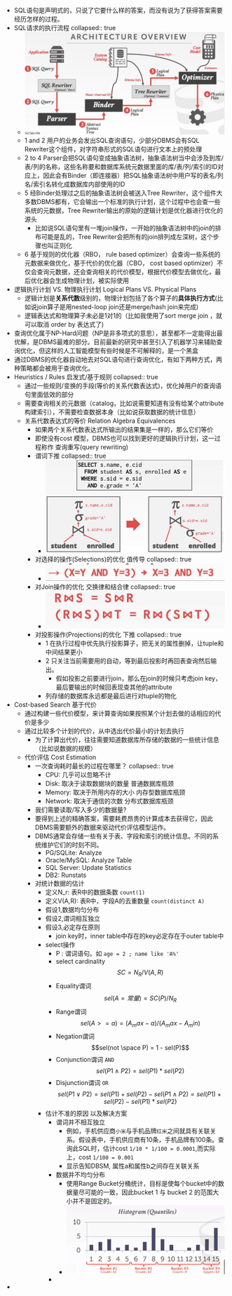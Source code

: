 - SQL语句是声明式的，只说了它要什么样的答案，而没有说为了获得答案需要经历怎样的过程。
- SQL请求的执行流程
  collapsed:: true
	- ![image.png](../assets/image_1716881056955_0.png)
	- 1 and 2 用户的业务会发出SQL查询语句，少部分DBMS会有SQL Rewriter这个组件，对字符串形式的SQL语句进行文本上的预处理
	- 2 to 4 Parser会把SQL语句变成抽象语法树，抽象语法树当中会涉及到库/表/列的名称，这些名称要和数据库系统元数据里面的库/表/列/索引的ID对应上，因此会有Binder（即连接器）把SQL抽象语法树中用户写的表名/列名/索引名转化成数据库内部使用的ID
	- 5 经Binder处理过之后的抽象语法树会被送入Tree Rewriter，这个组件大多数DBMS都有，它会输出一个标准的执行计划，这个过程中也会查一些系统的元数据，Tree Rewriter输出的原始的逻辑计划是优化器进行优化的源头
		- 比如说SQL语句里有一堆join操作，一开始的抽象语法树中的join的排布可能是乱的，Tree Rewriter会把所有的join排列成左深树，这个步骤也叫正则化
	- 6 基于规则的优化器（RBO， rule based optimizer）会查询一些系统的元数据来做优化，基于代价的优化器（CBO， cost based optimizer）不仅会查询元数据，还会查询相关的代价模型，根据代价模型去做优化，最后优化器会生成物理计划，被实际使用
- 逻辑执行计划 VS. 物理执行计划 Logical Plans VS. Physical Plans
	- 逻辑计划是**关系代数**级别的，物理计划包括了各个算子的**具体执行方式**(比如说join算子是用nested-loop join还是merge/hash join来完成)
	- 逻辑表达式和物理算子未必是1对1的（比如我使用了sort merge join ，就可以取消 order by 表达式了)
- 查询优化属于NP-Hard问题（NP是非多项式的意思），甚至都不一定能得出最优解，是DBMS最难的部分。目前最新的研究中甚至引入了机器学习来辅助查询优化，但这样的人工智能模型有些时候是不可解释的，是一个黑盒
- 通过DBMS的优化器自动地去对SQL语句进行查询优化，有如下两种方式，两种策略都会被用于查询优化。
- Heuristics / Rules 启发式/基于规则
  collapsed:: true
	- 通过一些规则/变换的手段(等价的关系代数表达式)，优化掉用户的查询语句里面低效的部分
	- 需要查询相关的元数据（catalog，比如说需要知道有没有给某个attribute构建索引），不需要检查数据本身（比如说获取数据的统计信息）
	- 关系代数表达式的等价 Relation Algebra Equivalences
		- 如果两个关系代数表达式所输出的结果集是一样的，那么它们等价
		- 即使没有cost 模型，DBMS也可以找到更好的逻辑执行计划，这一过程称作 查询重写(query rewriting)
		- 谓词下推
		  collapsed:: true
			- ![image.png](../assets/image_1716966531406_0.png)
		- 对选择的操作(Selections)的优化 值传导
		  collapsed:: true
			- ![image.png](../assets/image_1716966583112_0.png)
		- 对Join操作的优化 交换律和结合律
		  collapsed:: true
			- ![image.png](../assets/image_1716966598618_0.png)
		- 对投影操作(Projections)的优化 下推
		  collapsed:: true
			- 1 在执行过程中优先执行投影算子，把无关的属性删掉，让tuple和中间结果更小
			- 2 只关注当前需要用的自动，等到最后投影时再回表查询然后输出。
				- 假如投影之前要进行join，那么在join的时候只考虑join key，最后要输出的时候回表现查其他的attribute
			- 列存储的数据库永远都是最后进行对tuple的物化
- Cost-based Search 基于代价
	- 通过构建一些代价模型，来计算查询如果按照某个计划去做的话相应的代价是多少
	- 通过比较多个计划的代价，从中选出代价最小的计划去执行
		- 为了计算出代价，往往需要知道数据库所存储的数据的一些统计信息（比如说数据的规模）
	- 代价评估 Cost Estimation
		- 一次查询耗时最长的过程在哪里？
		  collapsed:: true
			- CPU: 几乎可以忽略不计
			- Disk: 取决于读取数据块的数量 普通数据库瓶颈
			- Memory: 取决于所用内存的大小  内存型数据库瓶颈
			- Network: 取决于通信的次数 分布式数据库瓶颈
		- 我们需要读取/写入多少的数据量?
		- 要得到上述的精确答案，需要耗费昂贵的计算成本去获得它，因此DBMS需要额外的数据来驱动代价评估模型运作。
		- DBMS通常会存储一些有关于表、字段和索引的统计信息。不同的系统维护它们的时刻不同。
			- PG/SQLite: Analyze
			- Oracle/MySQL: Analyze Table
			- SQL Server: Update Statistics
			- DB2: Runstats
		- 对统计数据的估计
			- 定义N_r: 表R中的数据条数 `count(1)`
			- 定义V(A,R): 表R中，字段A的去重数量 `count(distinct A)`
			- 假设1,数据均匀分布
			- 假设2,谓词相互独立
			- 假设3,必定存在原则
				- join key时，inner table中存在的key必定存在于outer table中
			- select操作
				- P : 谓词语句。如 `age = 2 ; name like 'A%'`
				- select cardinality $$SC=N_R / V(A,R)$$
				- Equality谓词 $$sel(A=常量) = SC(P) / N_R$$
				- Range谓词 $$sel(A >=a) = (A_max -a) / (A_max - A_min)$$
				- Negation谓词 $$sel(not \space P) = 1 - sel(P)$$
				- Conjunction谓词 `AND` $$sel(P1 \wedge P2) = sel(P1) * sel(P2)$$
				- Disjunction谓词 `OR` $$sel(P1 \vee  P2) = sel(P1) + sel(P2) - sel(P1\wedge P2) = sel(P1) + sel(P2) - sel(P1) * sel(P2)$$
			- 估计不准的原因 以及解决方案
				- 谓词并不相互独立
					- 例如，手机供应商`小米`与手机品牌`红米`之间就具有关联关系。假设表中，手机供应商有10条，手机品牌有100条。查询此SQL时，估计cost `1/10 * 1/100 = 0.0001`,而实际上，cost `1/100 = 0.001`
					- 显示告知DBSM, 属性a和属性b之间存在关联关系
				- 数据并不均匀分布
					- 使用Range Bucket分桶统计，目标是使每个bucket中的数据量尽可能的一致，因此bucket 1 与 bucket 2 的范围大小并不是固定的。
					- ![image.png](../assets/image_1716973392587_0.png)
				-
-